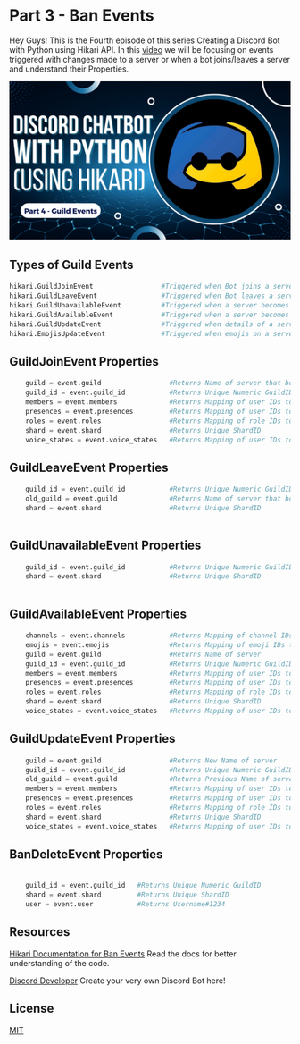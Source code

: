 # Part 3 - Ban Events

Hey Guys! This is the Fourth episode of this series Creating a Discord Bot with Python using Hikari API. In this [video](https://youtu.be/xQSvtAhxaGI) we will be focusing on events triggered with changes made to a server or when a bot joins/leaves a server and understand their Properties.


[![Thumbnail](Thumbnail.png)](https://youtu.be/xQSvtAhxaGI)


## Types of Guild Events

```python
hikari.GuildJoinEvent                 #Triggered when Bot joins a server
hikari.GuildLeaveEvent                #Triggered when Bot leaves a server
hikari.GuildUnavailableEvent          #Triggered when a server becomes Unavailable
hikari.GuildAvailableEvent            #Triggered when a server becomes Available
hikari.GuildUpdateEvent               #Triggered when details of a server are updated
hikari.EmojisUpdateEvent              #Triggered when emojis on a server are updated

```


## GuildJoinEvent Properties

```python
    guild = event.guild                 #Returns Name of server that bot has joined
    guild_id = event.guild_id           #Returns Unique Numeric GuildID
    members = event.members             #Returns Mapping of user IDs to Members in server
    presences = event.presences         #Returns Mapping of user IDs to presences in server
    roles = event.roles                 #Returns Mapping of role IDs to roles in server 
    shard = event.shard                 #Returns Unique ShardID
    voice_states = event.voice_states   #Returns Mapping of user IDs to voice states in server

```

## GuildLeaveEvent Properties

```python
    guild_id = event.guild_id           #Returns Unique Numeric GuildID
    old_guild = event.guild             #Returns Name of server that bot has left
    shard = event.shard                 #Returns Unique ShardID
    
```

## GuildUnavailableEvent Properties

```python
    guild_id = event.guild_id           #Returns Unique Numeric GuildID
    shard = event.shard                 #Returns Unique ShardID
    
```

## GuildAvailableEvent Properties

```python
    channels = event.channels           #Returns Mapping of channel IDs to channels in server
    emojis = event.emojis               #Returns Mapping of emoji IDs to emojis in server
    guild = event.guild                 #Returns Name of server
    guild_id = event.guild_id           #Returns Unique Numeric GuildID
    members = event.members             #Returns Mapping of user IDs to Members in server
    presences = event.presences         #Returns Mapping of user IDs to presences in server
    roles = event.roles                 #Returns Mapping of role IDs to roles in server 
    shard = event.shard                 #Returns Unique ShardID
    voice_states = event.voice_states   #Returns Mapping of user IDs to voice states in server

```

## GuildUpdateEvent Properties

```python
    guild = event.guild                 #Returns New Name of server
    guild_id = event.guild_id           #Returns Unique Numeric GuildID
    old_guild = event.guild             #Returns Previous Name of server
    members = event.members             #Returns Mapping of user IDs to Members in server
    presences = event.presences         #Returns Mapping of user IDs to presences in server
    roles = event.roles                 #Returns Mapping of role IDs to roles in server 
    shard = event.shard                 #Returns Unique ShardID
    voice_states = event.voice_states   #Returns Mapping of user IDs to voice states in server

```

## BanDeleteEvent Properties

```python
    
    guild_id = event.guild_id   #Returns Unique Numeric GuildID
    shard = event.shard         #Returns Unique ShardID
    user = event.user           #Returns Username#1234
```

## Resources

[Hikari Documentation for Ban Events](https://www.hikari-py.dev/hikari/events/guild_events.html#hikari.events.guild_events.BanEvent)
Read the docs for better understanding of the code.

[Discord Developer](https://discord.com/developers/applications)
Create your very own Discord Bot here!

## License

[MIT](https://github.com/kshgr/Discord-Bot-with-Python-using-Hikari/blob/main/LICENSE)
